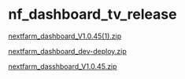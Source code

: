 # nf_dashboard_tv_release

[nextfarm_dashboard_V1.0.45(1).zip](https://github.com/user-attachments/files/17060519/nextfarm_dashboard_V1.0.45.1.zip)


[nextfarm_dashboard_dev-deploy.zip](https://github.com/user-attachments/files/17070693/nextfarm_dashboard_dev-deploy.zip)






[nextfarm_dasshboard_V1.0.45.zip](https://github.com/user-attachments/files/17038809/nextfarm_dasshboard_V1.0.45.zip)
